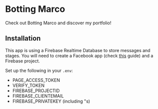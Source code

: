 # Botting Marco

Check out Botting Marco and discover my portfolio!


## Installation
This app is using a Firebase Realtime Database to store messages and stages. You will need to create a Facebook app (check [this](https://developers.facebook.com/docs/messenger-platform/guides/quick-start) guide) and a Firebase project.

Set up the following in your `.env`:
- PAGE_ACCESS_TOKEN
- VERIFY_TOKEN
- FIREBASE_PROJECTID
- FIREBASE_CLIENTEMAIL
- FIREBASE_PRIVATEKEY (including "s)